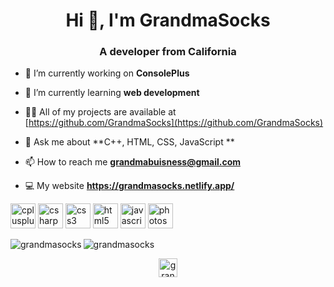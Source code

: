 <h1 align="center">Hi 👋, I'm GrandmaSocks</h1>
<h3 align="center">A developer from California</h3>

- 🔭 I’m currently working on **ConsolePlus**

- 🌱 I’m currently learning **web development**

- 👨‍💻 All of my projects are available at [https://github.com/GrandmaSocks](https://github.com/GrandmaSocks)

- 💬 Ask me about **C++, HTML, CSS, JavaScript **

- 📫 How to reach me **grandmabuisness@gmail.com**

- 💻 My website **https://grandmasocks.netlify.app/**

<p align="left"><img src="https://devicons.github.io/devicon/devicon.git/icons/cplusplus/cplusplus-original.svg" alt="cplusplus" width="40" height="40"/> <img src="https://devicons.github.io/devicon/devicon.git/icons/csharp/csharp-original.svg" alt="csharp" width="40" height="40"/> <img src="https://devicons.github.io/devicon/devicon.git/icons/css3/css3-original-wordmark.svg" alt="css3" width="40" height="40"/> <img src="https://devicons.github.io/devicon/devicon.git/icons/html5/html5-original-wordmark.svg" alt="html5" width="40" height="40"/> <img src="https://devicons.github.io/devicon/devicon.git/icons/javascript/javascript-original.svg" alt="javascript" width="40" height="40"/> <img src="https://devicons.github.io/devicon/devicon.git/icons/photoshop/photoshop-plain.svg" alt="photoshop" width="40" height="40"/></p><img align="left" src="https://github-readme-stats.vercel.app/api/top-langs/?username=grandmasocks&layout=compact&hide=html" alt="grandmasocks" />

<img align="center" src="https://github-readme-stats.vercel.app/api?username=grandmasocks&show_icons=true" alt="grandmasocks" />

<p align="center">
<a href="https://dev.to/grandmasocks" target="blank"><img align="center" src="https://cdn.jsdelivr.net/npm/simple-icons@3.0.1/icons/dev-dot-to.svg" alt="grandmasocks" height="30" width="30" /></a>
</p>
